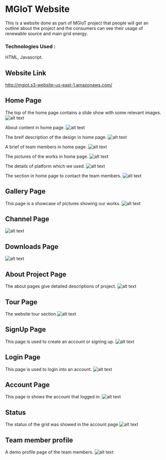 # MGIoT Website
This is a website done as part of MGIoT project that people will get an outline about the project and the consumers can see their usage of renewable source and main grid energy.

### Technologies Used :
  HTML, Javascript.
  
 ## Website Link
 http://mgiot.s3-website-us-east-1.amazonaws.com/

## Home Page
The top of the home page contains a slide show with some relevant images.
![alt text](https://raw.githubusercontent.com/jibinp/MGIoT-Website/master/Pics/01_Home_Page.png)  


About content in home page.
![alt text](https://raw.githubusercontent.com/jibinp/MGIoT-Website/master/Pics/02_About.png)  

The breif description of the design in home page.
![alt text](https://raw.githubusercontent.com/jibinp/MGIoT-Website/master/Pics/03_Design.png)  


A brief of team members in home page.
![alt text](https://raw.githubusercontent.com/jibinp/MGIoT-Website/master/Pics/04_Team.png)  


The pictures of the works in home page.
![alt text](https://raw.githubusercontent.com/jibinp/MGIoT-Website/master/Pics/05_Works.png) 


The details of platform which we used.
![alt text](https://raw.githubusercontent.com/jibinp/MGIoT-Website/master/Pics/06_Platform.png) 


The section in home page to contact the team members.
![alt text](https://raw.githubusercontent.com/jibinp/MGIoT-Website/master/Pics/07_Contact.png) 



## Gallery Page
This page is a showcase of pictures showing our works.
![alt text](https://raw.githubusercontent.com/jibinp/MGIoT-Website/master/Pics/07_Gallery.png)



## Channel Page
![alt text](https://raw.githubusercontent.com/jibinp/MGIoT-Website/master/Pics/08_Channel.png)


## Downloads Page
![alt text](https://raw.githubusercontent.com/jibinp/MGIoT-Website/master/Pics/09_Downloads.png)


## About Project Page
The about pages give detailed descriptions of project.
![alt text](https://raw.githubusercontent.com/jibinp/MGIoT-Website/master/Pics/10_Project.png)



## Tour Page
The website tour section
![alt text](https://raw.githubusercontent.com/jibinp/MGIoT-Website/master/Pics/11_Tour.png)



## SignUp Page
This page is used to create an account or signing up.
![alt text](https://raw.githubusercontent.com/jibinp/MGIoT-Website/master/Pics/12_SignUp.png)



## Login Page
This page is used to login into an account.
![alt text](https://raw.githubusercontent.com/jibinp/MGIoT-Website/master/Pics/13_Login.png)



## Account Page
This page is shows the account that logged in.
![alt text](https://raw.githubusercontent.com/jibinp/MGIoT-Website/master/Pics/14_Account.png)


## Status
The status of the grid was showed in the account page
![alt text](https://raw.githubusercontent.com/jibinp/MGIoT-Website/master/Pics/15_Status.png)


## Team member profile
A demo profile page of the team members.
![alt text](https://raw.githubusercontent.com/jibinp/MGIoT-Website/master/Pics/16_Profile.png)
















